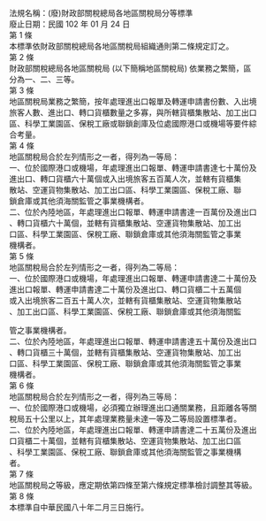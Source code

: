 法規名稱：(廢)財政部關稅總局各地區關稅局分等標準  
廢止日期：民國 102 年 01 月 24 日  
第 1 條  
本標準依財政部關稅總局各地區關稅局組織通則第二條規定訂之。  
第 2 條  
財政部關稅總局各地區關稅局 (以下簡稱地區關稅局) 依業務之繁簡，區  
分為一、二、三等。  
第 3 條  
地區關稅局業務之繁簡，按年處理進出口報單及轉運申請書份數、入出境  
旅客人數、進出口、轉口貨櫃數量之多寡，與所轄貨櫃集散站、加工出口  
區、科學工業園區、保稅工廠或聯鎖創庫及位處國際港口或機場等要件綜  
合考量。  
第 4 條  
地區關稅局合於左列情形之一者，得列為一等局：  
一、位於國際港口或機場，年處理進出口報單、轉運申請書達七十萬份及  
進出口、轉口貨櫃六十萬個或入出境旅客五百萬人次，並轄有貨櫃集  
散站、空運貨物集散站、加工出口區、科學工業園區、保稅工廠、聯  
鎖倉庫或其他須海關監管之事業機構者。  
二、位於內陸地區，年處理進出口報單、轉運申請書達一百萬份及進出口  
、轉口貨櫃六十萬個，並轄有貨櫃集散站、空運貨物集散站、加工出  
口區、科學工業園區、保稅工廠、聯鎖倉庫或其他須海關監管之事業  
機構者。  
第 5 條  
地區關稅局合於左列情形之一者，得列為二等局：  
一、位於國際港口或機場，年處理進出口報單、轉運申請書達二十萬份及  
進出口報單、轉運申請書達二十萬份及進出口、轉口貨櫃二十五萬個  
或入出境旅客二百五十萬人次，並轄有貨櫃集散站、空運貨物集散站  
、加工出口區、科學工業園區、保稅工廠、聯鎖倉庫或其他須海關監  


管之事業機構者。  
二、位於內陸地區，年處理進出口報單、轉運申請書達五十萬份及進出口  
、轉口貨櫃三十萬個，並轄有貨櫃集散站、空運貨物集散站、加工出  
口區、科學工業園區、保稅工廠、聯鎖倉庫或其他須海關監管之事業  
機構者。  
第 6 條  
地區關稅局合於左列情形之一者，得列為三等局：  
一、位於國際港口或機場，必須獨立辦理進出口通關業務，且距離各等關  
稅局五十公里以上，其年處理業務量未達一等及二等局設置標準者。  
二、位於內陸地區，年處理進出口報單、轉運申請書達二十五萬份及進出  
口貨櫃二十萬個，並轄有貨櫃集散站、空運貨物集散站、加工出口區  
、科學工業園區、保稅工廠、聯鎖倉庫或其他須海關監管之事業機構  
者。  
第 7 條  
地區關稅局之等級，應定期依第四條至第六條規定標準檢討調整其等級。  
第 8 條  
本標準自中華民國八十年二月三日施行。  


